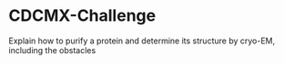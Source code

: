 # CDCMX-Challenge
Explain how to purify a protein and determine its structure by cryo-EM, including the obstacles

